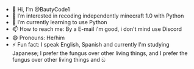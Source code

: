 - 👋 Hi, I’m @BautyCode1
- 👀 I’m interested in recoding independently minecraft 1.0 with Python 
- 🌱 I’m currently learning to use Python
- 📫 How to reach me: By a E-mail i'm good, i don't mind use Discord
- 😄 Pronouns: He/him
- ⚡ Fun fact: I speak English, Spanish and currently I'm studying Japanese; I prefer the fungus over other living things, and I prefer the fungus over other living things and ඞ

<!---
BautyCode1/BautyCode1 is a ✨ special ✨ repository because its `README.md` (this file) appears on your GitHub profile.
You can click the Preview link to take a look at your changes.
--->
